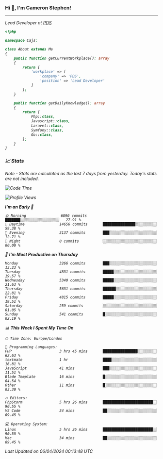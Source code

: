 ### Hi 👋, I'm Cameron Stephen!
<hr>
<p><em>Lead Developer at <a href="https://prindatasolutions.co.uk">PDS</a></p>


```php
<?php

namespace Cajs;

class About extends Me
{
    public function getCurrentWorkplace(): array
    {
        return [
            'workplace' => [
                'company' => 'PDS',
                'position' => 'Lead Developer'
            ]
        ];
    }

    public function getDailyKnowledge(): array
    {
        return [
            Php::class,
            Javascript::class,
            Laravel::class,
            Symfony::class,
            Go::class,
        ];
    }
}
```

### 📈 Stats
<p><em>Note - Stats are calculated as the last 7 days from yesterday. Today's stats are not included.</em></p>


<!--START_SECTION:waka-->
![Code Time](http://img.shields.io/badge/Code%20Time-3%2C752%20hrs%2015%20mins-blue)

![Profile Views](http://img.shields.io/badge/Profile%20Views-0-blue)

**I'm an Early 🐤** 

```text
🌞 Morning                6890 commits        ███████░░░░░░░░░░░░░░░░░░   27.91 % 
🌆 Daytime                14656 commits       ███████████████░░░░░░░░░░   59.38 % 
🌃 Evening                3137 commits        ███░░░░░░░░░░░░░░░░░░░░░░   12.71 % 
🌙 Night                  0 commits           ░░░░░░░░░░░░░░░░░░░░░░░░░   00.00 % 
```
📅 **I'm Most Productive on Thursday** 

```text
Monday                   3266 commits        ███░░░░░░░░░░░░░░░░░░░░░░   13.23 % 
Tuesday                  4831 commits        █████░░░░░░░░░░░░░░░░░░░░   19.57 % 
Wednesday                5340 commits        █████░░░░░░░░░░░░░░░░░░░░   21.63 % 
Thursday                 5631 commits        ██████░░░░░░░░░░░░░░░░░░░   22.81 % 
Friday                   4815 commits        █████░░░░░░░░░░░░░░░░░░░░   19.51 % 
Saturday                 259 commits         ░░░░░░░░░░░░░░░░░░░░░░░░░   01.05 % 
Sunday                   541 commits         █░░░░░░░░░░░░░░░░░░░░░░░░   02.19 % 
```


📊 **This Week I Spent My Time On** 

```text
🕑︎ Time Zone: Europe/London

💬 Programming Languages: 
PHP                      3 hrs 45 mins       ████████████████░░░░░░░░░   62.63 % 
textmate                 1 hr                ████░░░░░░░░░░░░░░░░░░░░░   16.81 % 
JavaScript               41 mins             ███░░░░░░░░░░░░░░░░░░░░░░   11.51 % 
Blade Template           16 mins             █░░░░░░░░░░░░░░░░░░░░░░░░   04.54 % 
Other                    11 mins             █░░░░░░░░░░░░░░░░░░░░░░░░   03.30 % 

🔥 Editors: 
PhpStorm                 5 hrs 26 mins       ███████████████████████░░   90.55 % 
VS Code                  34 mins             ██░░░░░░░░░░░░░░░░░░░░░░░   09.45 % 

💻 Operating System: 
Linux                    5 hrs 26 mins       ███████████████████████░░   90.55 % 
Mac                      34 mins             ██░░░░░░░░░░░░░░░░░░░░░░░   09.45 % 
```


 Last Updated on 06/04/2024 00:13:48 UTC
<!--END_SECTION:waka-->
